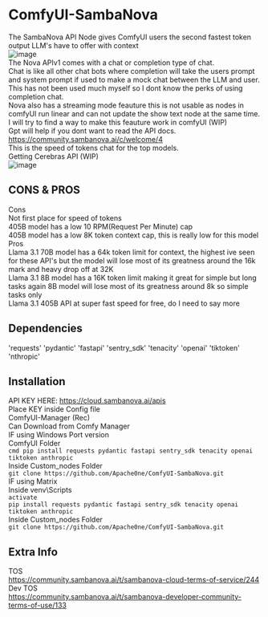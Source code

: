 # ComfyUI-SambaNova
The SambaNova API Node gives ComfyUI users the second fastest token output LLM's have to offer with context \
![image](https://github.com/user-attachments/assets/d3e7edbc-dec7-4c0e-9578-16a29a671126)\
The Nova APIv1 comes with a chat or completion type of chat. \
Chat is like all other chat bots where completion will take the users prompt and system prompt if used to make a mock chat between the LLM and user. \
This has not been used much myself so I dont know the perks of using completion chat. \
Nova also has a streaming mode feauture this is not usable as nodes in comfyUI run linear and can not update the show text node at the same time. \
I will try to find a way to make this feauture work in comfyUI (WIP)\
Gpt will help if you dont want to read the API docs. \
https://community.sambanova.ai/c/welcome/4 \
This is the speed of tokens chat for the top models. \
Getting Cerebras API (WIP) \
![image](https://github.com/user-attachments/assets/9af8233b-b385-4676-92d5-9674afb63ae6)
## CONS & PROS
Cons\
Not first place for speed of tokens\
405B model has a low 10 RPM(Request Per Minute) cap\
405B model has a low 8K token context cap, this is really low for this model\
Pros\
Llama 3.1 70B model has a 64k token limit for context, the highest ive seen for these API's but the model will lose most of its greatness around the 16k mark and heavy drop off at 32K\
Llama 3.1 8B model has a 16K token limit making it great for simple but long tasks again 8B model will lose most of its greatness around 8k so simple tasks only\
Llama 3.1 405B API at super fast speed for free, do I need to say more
## Dependencies
'requests' 
'pydantic' 
'fastapi' 
'sentry_sdk' 
'tenacity' 
'openai' 
'tiktoken'
'nthropic' 
## Installation
API KEY HERE: 
https://cloud.sambanova.ai/apis \
Place KEY inside Config file\
ComfyUI-Manager (Rec)\
Can Download from Comfy Manager\
IF using Windows Port version\
ComfyUI Folder\
```cmd pip install requests pydantic fastapi sentry_sdk tenacity openai tiktoken anthropic```\
Inside Custom_nodes Folder\
```git clone https://github.com/Apache0ne/ComfyUI-SambaNova.git```\
IF using Matrix \
Inside venv\Scripts\
```activate```\
```pip install requests pydantic fastapi sentry_sdk tenacity openai tiktoken anthropic```\
Inside Custom_nodes Folder\
```git clone https://github.com/Apache0ne/ComfyUI-SambaNova.git```
## Extra Info
TOS\
https://community.sambanova.ai/t/sambanova-cloud-terms-of-service/244 \
Dev TOS\
https://community.sambanova.ai/t/sambanova-developer-community-terms-of-use/133
